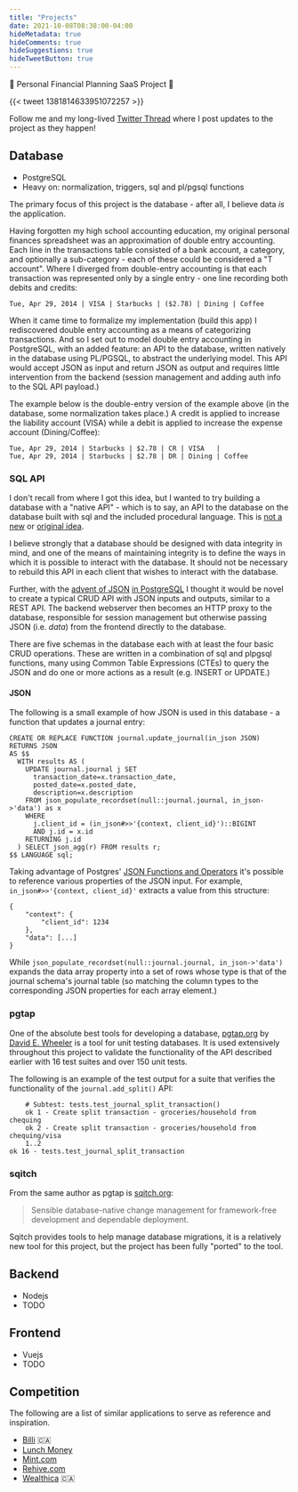 ```yaml
---
title: "Projects"
date: 2021-10-08T08:38:00-04:00
hideMetadata: true
hideComments: true
hideSuggestions: true
hideTweetButton: true
---
```


🚧 Personal Financial Planning SaaS Project 🚧

{{< tweet 1381814633951072257 >}}

Follow me and my long-lived [Twitter Thread](https://twitter.com/MattDeLuco/status/1381814633951072257)
where I post updates to the project as they happen!

## Database
- PostgreSQL
- Heavy on: normalization, triggers, sql and pl/pgsql functions

The primary focus of this project is the database - after all, I believe data *is* the application.

Having forgotten my high school accounting education, my original personal finances spreadsheet was
an approximation of double entry accounting. Each line in the transactions table consisted of a bank
account, a category, and optionally a sub-category - each of these could be considered a "T account".
Where I diverged from double-entry accounting is that each transaction was represented only by a single
entry - one line recording both debits and credits:

`Tue, Apr 29, 2014 | VISA | Starbucks | ($2.78) | Dining | Coffee`

When it came time to formalize my implementation (build this app) I rediscovered double entry accounting
as a means of categorizing transactions. And so I set out to model double entry accounting in PostgreSQL,
with an added feature: an API to the database, written natively in the database using PL/PGSQL, to
abstract the underlying model. This API would accept JSON as input and return JSON as output and requires
little intervention from the backend (session management and adding auth info to the SQL API payload.)

The example below is the double-entry version of the example above (in the database, some normalization
takes place.) A credit is applied to increase the liability account (VISA) while a debit is applied to
increase the expense account (Dining/Coffee):
```
Tue, Apr 29, 2014 | Starbucks | $2.78 | CR | VISA   |
Tue, Apr 29, 2014 | Starbucks | $2.78 | DR | Dining | Coffee
```

### SQL API
I don't recall from where I got this idea, but I wanted to try building a database with a "native API" -
which is to say, an API to the database on the database built with sql and the included procedural language.
This is [not a new](https://sive.rs/pg) or [original idea](https://twitter.com/adamhjk/status/1440406931080843271?s=21).

I believe strongly that a database should be designed with data integrity in mind, and one of the means of
maintaining integrity is to define the ways in which it is possible to interact with the database. It
should not be necessary to rebuild this API in each client that wishes to interact with the database.

Further, with the [advent of JSON](https://www.postgresql.org/docs/13/datatype-json.html) [in PostgreSQL](https://www.postgresql.org/docs/13/functions-json.html)
I thought it would be novel to create a typical CRUD API with JSON inputs and outputs, similar to a REST
API. The backend webserver then becomes an HTTP proxy to the database, responsible for session management
but otherwise passing JSON (i.e. *data*) from the frontend directly to the database.

There are five schemas in the database each with at least the four basic CRUD operations. These are written
in a combination of sql and plpgsql functions, many using Common Table Expressions (CTEs) to query the JSON
and do one or more actions as a result (e.g. INSERT or UPDATE.)

#### JSON
The following is a small example of how JSON is used in this database - a function that updates a journal entry:

```
CREATE OR REPLACE FUNCTION journal.update_journal(in_json JSON)
RETURNS JSON
AS $$
  WITH results AS (
    UPDATE journal.journal j SET
      transaction_date=x.transaction_date,
      posted_date=x.posted_date,
      description=x.description
    FROM json_populate_recordset(null::journal.journal, in_json->'data') as x
    WHERE
      j.client_id = (in_json#>>'{context, client_id}')::BIGINT
      AND j.id = x.id
    RETURNING j.id
  ) SELECT json_agg(r) FROM results r;
$$ LANGUAGE sql;
```

Taking advantage of Postgres' [JSON Functions and Operators](https://www.postgresql.org/docs/13/functions-json.html)
it's possible to reference various properties of the JSON input. For example, `in_json#>>'{context, client_id}'` extracts
a value from this structure:

```
{
    "context": {
        "client_id": 1234
    },
    "data": [...]
}
```

While `json_populate_recordset(null::journal.journal, in_json->'data')` expands the data array
property into a set of rows whose type is that of the journal schema's journal table (so matching
the column types to the corresponding JSON properties for each array element.)

### pgtap
One of the absolute best tools for developing a database, [pgtap.org](https://pgtap.org) by
[David E. Wheeler](https://twitter.com/theory) is a tool for unit testing databases. It is
used extensively throughout this project to validate the functionality of the API described
earlier with 16 test suites and over 150 unit tests.

The following is an example of the test output for a suite that verifies the functionality of
the `journal.add_split()` API:
```
    # Subtest: tests.test_journal_split_transaction()                           
    ok 1 - Create split transaction - groceries/household from chequing         
    ok 2 - Create split transaction - groceries/household from chequing/visa    
    1..2                                                                        
ok 16 - tests.test_journal_split_transaction
```

### sqitch
From the same author as pgtap is [sqitch.org](http://sqitch.org):
> Sensible database-native change management for framework-free development and dependable deployment.

Sqitch provides tools to help manage database migrations, it is a relatively new tool for
this project, but the project has been fully "ported" to the tool.

## Backend
- Nodejs
- TODO

## Frontend
- Vuejs
- TODO

## Competition
The following are a list of similar applications to serve as reference and inspiration.
- [Billi](https://billi.app) 🇨🇦
- [Lunch Money](https://lunchmoney.app)
- [Mint.com](https://mint.intuit.com)
- [Rehive.com](https://rehive.com)
- [Wealthica](https://wealthica.com) 🇨🇦
